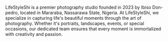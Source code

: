 LifeStyleShi is a premier photography studio founded in 2023 by Ibiso Don-pedro, located in Mararaba, Nassarawa State, Nigeria.
At LifeStyleShi, we specialize in capturing life's beautiful moments through the art of photography. Whether it's portraits, landscapes, 
events, or special occasions, our dedicated team ensures that every moment is immortalized with creativity and passion.
